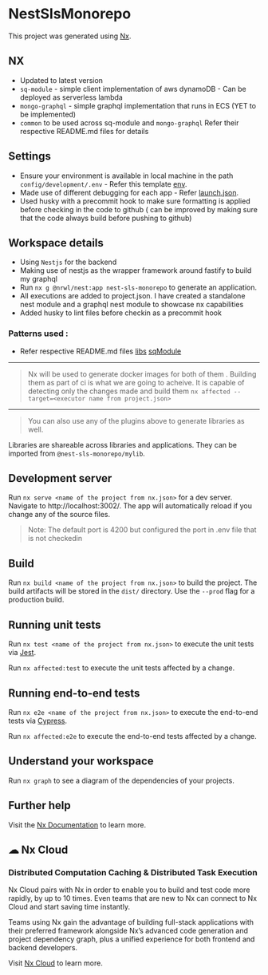 # NestSlsMonorepo

This project was generated using [Nx](https://nx.dev).

## NX

 - Updated to latest version
 - `sq-module`  - simple client implementation of aws dynamoDB -  Can be deployed as serverless lambda
 - `mongo-graphql` - simple graphql implementation that runs in ECS (YET to be implemented)
 - `common` to be used across sq-module and `mongo-graphql`
Refer their respective README.md files for details

## Settings

-   Ensure your environment is available in local machine in the path `config/development/.env` - Refer this template [env](env-template/template.json).
-   Made use of different debugging for each app - Refer [launch.json](apps/sq-module/README.md).
-   Used husky with a precommit hook to make sure formatting is applied before checking in the code to github ( can be improved by making sure that the code always build before pushing to github)

## Workspace details

-   Using `Nestjs` for the backend
-   Making use of nestjs as the wrapper framework around fastify to build my graphql
-   Run `nx g @nrwl/nest:app nest-sls-monorepo` to generate an application.
-   All executions are added to project.json. I have created a standalone nest module and a graphql nest module to showcase nx capabilities
-   Added husky to lint files before checkin as a precommit hook

### Patterns used :

-   Refer respective README.md files [libs](libs/common/README.md) [sqModule](apps/sq-module/README.md)

---

> Nx will be used to generate docker images for both of them . Building them as part of ci is what we are going to acheive. It is capable of detecting only the changes made and build them `nx affected --target=<executor name from project.json>`

---

> You can also use any of the plugins above to generate libraries as well.

Libraries are shareable across libraries and applications. They can be imported from `@nest-sls-monorepo/mylib`.

## Development server

Run `nx serve <name of the project from nx.json>` for a dev server. Navigate to http://localhost:3002/. The app will automatically reload if you change any of the source files.

> Note: The default port is 4200 but configured the port in .env file that is not checkedin

## Build

Run `nx build <name of the project from nx.json>` to build the project. The build artifacts will be stored in the `dist/` directory. Use the `--prod` flag for a production build.

## Running unit tests

Run `nx test <name of the project from nx.json>` to execute the unit tests via [Jest](https://jestjs.io).

Run `nx affected:test` to execute the unit tests affected by a change.

## Running end-to-end tests

Run `nx e2e <name of the project from nx.json>` to execute the end-to-end tests via [Cypress](https://www.cypress.io).

Run `nx affected:e2e` to execute the end-to-end tests affected by a change.

## Understand your workspace

Run `nx graph` to see a diagram of the dependencies of your projects.

## Further help

Visit the [Nx Documentation](https://nx.dev) to learn more.

## ☁ Nx Cloud

### Distributed Computation Caching & Distributed Task Execution

Nx Cloud pairs with Nx in order to enable you to build and test code more rapidly, by up to 10 times. Even teams that are new to Nx can connect to Nx Cloud and start saving time instantly.

Teams using Nx gain the advantage of building full-stack applications with their preferred framework alongside Nx’s advanced code generation and project dependency graph, plus a unified experience for both frontend and backend developers.

Visit [Nx Cloud](https://nx.app/) to learn more.
